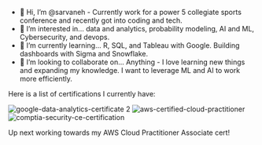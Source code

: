 - 👋 Hi, I’m @sarvaneh - Currently work for a power 5 collegiate sports conference and recently got into coding and tech. 
- 👀 I’m interested in... data and analytics, probability modeling, AI and ML, Cybersecurity, and devops. 
- 🌱 I’m currently learning... R, SQL, and Tableau with Google. Building dashboards with Sigma and Snowflake.   
- 💞️ I’m looking to collaborate on... Anything - I love learning new things and expanding my knowledge. I want to leverage ML and AI to work more efficiently.

Here is a list of certifications I currently have:



![google-data-analytics-certificate 2](https://github.com/sarvaneh/sarvaneh/assets/135994449/7229778c-a2f5-4497-9daa-a49318e8c4a6)
![aws-certified-cloud-practitioner](https://github.com/sarvaneh/sarvaneh/assets/135994449/42fc405f-ccfc-4950-ae64-fc6bed873e7c)
![comptia-security-ce-certification](https://github.com/sarvaneh/sarvaneh/assets/135994449/40bba140-dd49-46d5-b629-f9f7917cb64d)

Up next working towards my AWS Cloud Practitioner Associate cert!

<!---
sarvaneh/sarvaneh is a ✨ special ✨ repository because its `README.md` (this file) appears on your GitHub profile.
You can click the Preview link to take a look at your changes.
--->
